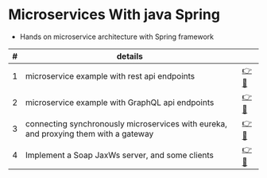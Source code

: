 # Microservices With java Spring

* Hands on microservice architecture with Spring framework 


<table style="align-text: center;">
    <thead>
        <tr>
            <th> # </th>
            <th> details </th>
            <th>  </th>
        </tr>
    </thead>
    <tbody>
        <tr>
            <td> 1 </td>
            <td> microservice example with rest api endpoints </td>
            <td>
                <a href="./1- rest-microservice-app/">👉🔗</a> 
            </td>
        </tr>
        <tr>
            <td> 2 </td>
            <td> microservice example with GraphQL api endpoints </td>
            <td>
                <a href="./2- graphQl-microservice-app/">👉🔗</a> 
            </td>
        </tr>
        <tr>
            <td> 3 </td>
            <td> connecting synchronously microservices with eureka, and proxying them with a gateway 
            </td>
            <td>
                <a href="https://github.com/ubmagh/spring-microservices-communication-eureka" target="_blank">👉🔗</a> 
            </td>
        </tr>
        <tr>
            <td> 4 </td>
            <td> 
				Implement a Soap JaxWs server, and some clients
            </td>
            <td>
                <a href="https://github.com/ubmagh/soap-service-example" target="_blank">👉🔗</a> 
            </td>
        </tr>
    </tbody>
</table>